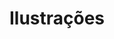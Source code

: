 ---
title: Ilustrações
description: Desenhos em geral.
gallery:
  direction: portrait
  folder: illustrations
  images:
  - '00.jpg'
  - '01.jpg'
  - '02.jpg'
  - '03.jpg'
  - '04.jpg'
  - '05.jpg'
  - '06.jpg'
  - '07.jpg'
  - '08.jpg'
---
